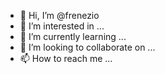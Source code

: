 - 👋 Hi, I’m @frenezio
- 👀 I’m interested in ...
- 🌱 I’m currently learning ...
- 💞️ I’m looking to collaborate on ...
- 📫 How to reach me ...

<!---
frenezio/frenezio is a ✨ special ✨ repository because its `README.md` (this file) appears on your GitHub profile.
You can click the Preview link to take a look at your changes.
--->
